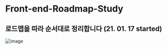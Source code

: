 # Front-end-Roadmap-Study
## 로드맵을 따라 순서대로 정리합니다 (21. 01. 17 started)
![image](https://user-images.githubusercontent.com/24728385/104926724-dc18e780-59e3-11eb-9f0f-9e9e2ebba369.png)
